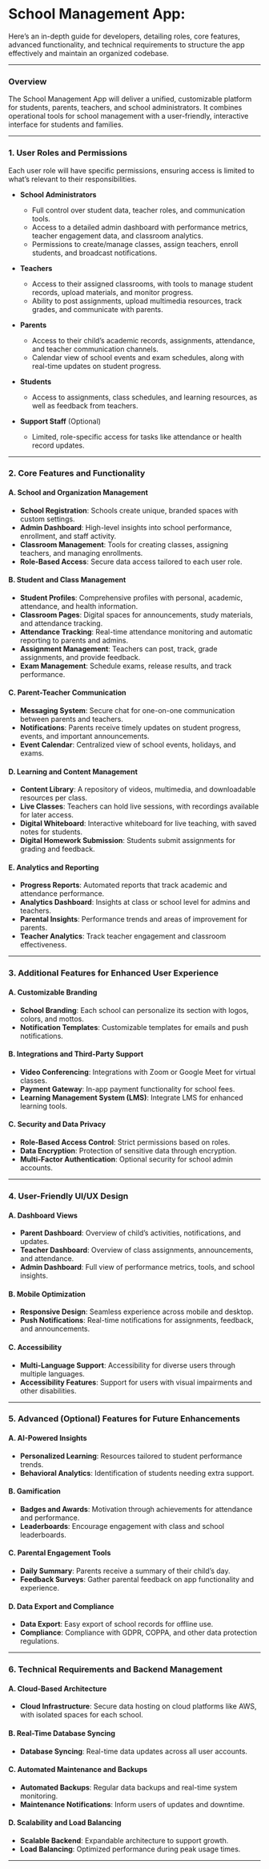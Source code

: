 # School Management App:

Here’s an in-depth guide for developers, detailing roles, core features, advanced functionality, and technical requirements to structure the app effectively and maintain an organized codebase.

---

### Overview

The School Management App will deliver a unified, customizable platform for students, parents, teachers, and school administrators. It combines operational tools for school management with a user-friendly, interactive interface for students and families.

---

### 1. User Roles and Permissions

Each user role will have specific permissions, ensuring access is limited to what’s relevant to their responsibilities.

- **School Administrators**  
  - Full control over student data, teacher roles, and communication tools.
  - Access to a detailed admin dashboard with performance metrics, teacher engagement data, and classroom analytics.
  - Permissions to create/manage classes, assign teachers, enroll students, and broadcast notifications.

- **Teachers**  
  - Access to their assigned classrooms, with tools to manage student records, upload materials, and monitor progress.
  - Ability to post assignments, upload multimedia resources, track grades, and communicate with parents.
  
- **Parents**  
  - Access to their child’s academic records, assignments, attendance, and teacher communication channels.
  - Calendar view of school events and exam schedules, along with real-time updates on student progress.

- **Students**  
  - Access to assignments, class schedules, and learning resources, as well as feedback from teachers.

- **Support Staff** (Optional)  
  - Limited, role-specific access for tasks like attendance or health record updates.

---

### 2. Core Features and Functionality

#### A. School and Organization Management

- **School Registration**: Schools create unique, branded spaces with custom settings.
- **Admin Dashboard**: High-level insights into school performance, enrollment, and staff activity.
- **Classroom Management**: Tools for creating classes, assigning teachers, and managing enrollments.
- **Role-Based Access**: Secure data access tailored to each user role.

#### B. Student and Class Management

- **Student Profiles**: Comprehensive profiles with personal, academic, attendance, and health information.
- **Classroom Pages**: Digital spaces for announcements, study materials, and attendance tracking.
- **Attendance Tracking**: Real-time attendance monitoring and automatic reporting to parents and admins.
- **Assignment Management**: Teachers can post, track, grade assignments, and provide feedback.
- **Exam Management**: Schedule exams, release results, and track performance.

#### C. Parent-Teacher Communication

- **Messaging System**: Secure chat for one-on-one communication between parents and teachers.
- **Notifications**: Parents receive timely updates on student progress, events, and important announcements.
- **Event Calendar**: Centralized view of school events, holidays, and exams.

#### D. Learning and Content Management

- **Content Library**: A repository of videos, multimedia, and downloadable resources per class.
- **Live Classes**: Teachers can hold live sessions, with recordings available for later access.
- **Digital Whiteboard**: Interactive whiteboard for live teaching, with saved notes for students.
- **Digital Homework Submission**: Students submit assignments for grading and feedback.

#### E. Analytics and Reporting

- **Progress Reports**: Automated reports that track academic and attendance performance.
- **Analytics Dashboard**: Insights at class or school level for admins and teachers.
- **Parental Insights**: Performance trends and areas of improvement for parents.
- **Teacher Analytics**: Track teacher engagement and classroom effectiveness.

---

### 3. Additional Features for Enhanced User Experience

#### A. Customizable Branding

- **School Branding**: Each school can personalize its section with logos, colors, and mottos.
- **Notification Templates**: Customizable templates for emails and push notifications.

#### B. Integrations and Third-Party Support

- **Video Conferencing**: Integrations with Zoom or Google Meet for virtual classes.
- **Payment Gateway**: In-app payment functionality for school fees.
- **Learning Management System (LMS)**: Integrate LMS for enhanced learning tools.

#### C. Security and Data Privacy

- **Role-Based Access Control**: Strict permissions based on roles.
- **Data Encryption**: Protection of sensitive data through encryption.
- **Multi-Factor Authentication**: Optional security for school admin accounts.

---

### 4. User-Friendly UI/UX Design

#### A. Dashboard Views

- **Parent Dashboard**: Overview of child’s activities, notifications, and updates.
- **Teacher Dashboard**: Overview of class assignments, announcements, and attendance.
- **Admin Dashboard**: Full view of performance metrics, tools, and school insights.

#### B. Mobile Optimization

- **Responsive Design**: Seamless experience across mobile and desktop.
- **Push Notifications**: Real-time notifications for assignments, feedback, and announcements.

#### C. Accessibility

- **Multi-Language Support**: Accessibility for diverse users through multiple languages.
- **Accessibility Features**: Support for users with visual impairments and other disabilities.

---

### 5. Advanced (Optional) Features for Future Enhancements

#### A. AI-Powered Insights

- **Personalized Learning**: Resources tailored to student performance trends.
- **Behavioral Analytics**: Identification of students needing extra support.

#### B. Gamification

- **Badges and Awards**: Motivation through achievements for attendance and performance.
- **Leaderboards**: Encourage engagement with class and school leaderboards.

#### C. Parental Engagement Tools

- **Daily Summary**: Parents receive a summary of their child’s day.
- **Feedback Surveys**: Gather parental feedback on app functionality and experience.

#### D. Data Export and Compliance

- **Data Export**: Easy export of school records for offline use.
- **Compliance**: Compliance with GDPR, COPPA, and other data protection regulations.

---

### 6. Technical Requirements and Backend Management

#### A. Cloud-Based Architecture

- **Cloud Infrastructure**: Secure data hosting on cloud platforms like AWS, with isolated spaces for each school.

#### B. Real-Time Database Syncing

- **Database Syncing**: Real-time data updates across all user accounts.

#### C. Automated Maintenance and Backups

- **Automated Backups**: Regular data backups and real-time system monitoring.
- **Maintenance Notifications**: Inform users of updates and downtime.

#### D. Scalability and Load Balancing

- **Scalable Backend**: Expandable architecture to support growth.
- **Load Balancing**: Optimized performance during peak usage times.

---

